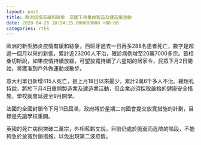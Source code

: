 ```yaml
---
layout: post
title: 歐洲疫情有緩和跡象　意國下月重啟製造及建造業活動
date: 2020-04-26 18:54:15.000000000 +08:00
categories: rthk
---
```


歐洲的新型肺炎疫情有緩和跡象，西班牙過去一日再多288名患者死亡，數字是超過一個月以來的新低，累計近23200人不治，確診病例增至20萬7000多宗。首相桑切斯說，如果疫情持續放緩，可望放寬持續了六星期的居家令，民眾下月2日開始，將獲准到戶外做運動或散步。

意大利單日新增415人死亡，是上月18日以來最少，累計2萬6千多人不治。總理孔特說，將於下月4日重開製造業及建造業活動，但企業必須採取嚴格的健康安全措施，學校就會延遲至9月開學。

法國的全國封鎖令下月11日屆滿，政府將於星期二向國會提交放寬措施的計劃，目標是先讓學校重開。

英國的死亡病例突破二萬宗，外相藍韜文說，目前仍處於脆弱而危險的階段，不能夠急於放寬封鎖措施，以免出現第二波疫情。
